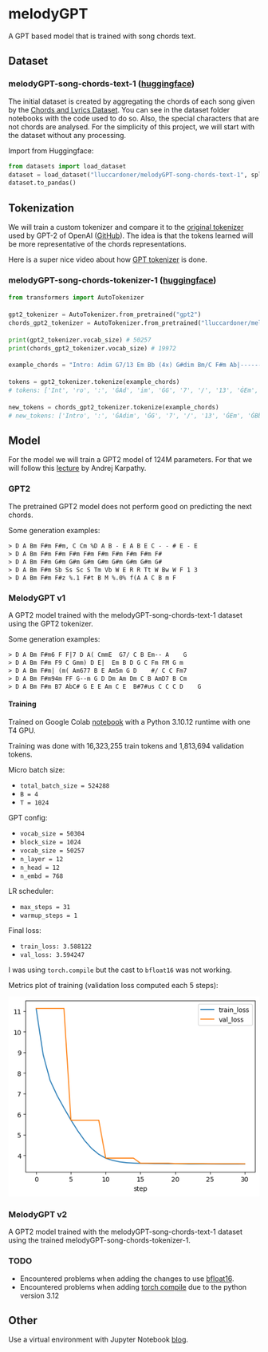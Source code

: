 # melodyGPT
A GPT based model that is trained with song chords text.

## Dataset

### melodyGPT-song-chords-text-1 ([huggingface](https://huggingface.co/datasets/lluccardoner/melodyGPT-song-chords-text-1))
The initial dataset is created by aggregating the chords of each song given by the [Chords and Lyrics Dataset](https://www.kaggle.com/datasets/eitanbentora/chords-and-lyrics-dataset). 
You can see in the dataset folder notebooks with the code used to do so.
Also, the special characters that are not chords are analysed.
For the simplicity of this project, we will start with the dataset without any processing.

Import from Huggingface:
```python
from datasets import load_dataset
dataset = load_dataset("lluccardoner/melodyGPT-song-chords-text-1", split="train")
dataset.to_pandas()
```

## Tokenization

We will train a custom tokenizer and compare it to the [original tokenizer](https://tiktokenizer.vercel.app/?model=gpt2) used by GPT-2 of OpenAI ([GitHub](https://github.com/openai/tiktoken)).
The idea is that the tokens learned will be more representative of the chords representations.

Here is a super nice video about how [GPT tokenizer](https://www.youtube.com/watch?v=zduSFxRajkE) is done.

### melodyGPT-song-chords-tokenizer-1 ([huggingface](https://huggingface.co/lluccardoner/melodyGPT-song-chords-tokenizer-1))

```python
from transformers import AutoTokenizer

gpt2_tokenizer = AutoTokenizer.from_pretrained("gpt2")
chords_gpt2_tokenizer = AutoTokenizer.from_pretrained("lluccardoner/melodyGPT-song-chords-tokenizer-1")

print(gpt2_tokenizer.vocab_size) # 50257
print(chords_gpt2_tokenizer.vocab_size) # 19972 

example_chords = "Intro: Adim G7/13 Em Bb (4x) G#dim Bm/C F#m Ab|---------------------------------| (Bridge) C G Em7 Asus4"

tokens = gpt2_tokenizer.tokenize(example_chords)
# tokens: ['Int', 'ro', ':', 'ĠAd', 'im', 'ĠG', '7', '/', '13', 'ĠEm', 'ĠB', 'b', 'Ġ(', '4', 'x', ')', 'ĠG', '#', 'dim', 'ĠB', 'm', '/', 'C', 'ĠF', '#', 'm', 'ĠAb', '|', '--------------------------------', '-|', 'Ġ(', 'Bridge', ')', 'ĠC', 'ĠG', 'ĠEm', '7', 'ĠAsus', '4']

new_tokens = chords_gpt2_tokenizer.tokenize(example_chords)
# new_tokens: ['Intro', ':', 'ĠAdim', 'ĠG', '7', '/', '13', 'ĠEm', 'ĠBb', 'Ġ(', '4', 'x', ')', 'ĠG', '#', 'dim', 'ĠBm', '/', 'C', 'ĠF', '#', 'm', 'ĠAb', '|---------------------------------|', 'Ġ(', 'Bridge', ')', 'ĠC', 'ĠG', 'ĠEm', '7', 'ĠAsus', '4']
```

## Model

For the model we will train a GPT2 model of 124M parameters. 
For that we will follow this [lecture](https://www.youtube.com/watch?v=l8pRSuU81PU&list=LL&index=1&t=15s) by Andrej Karpathy.

### GPT2

The pretrained GPT2 model does not perform good on predicting the next chords.

Some generation examples:
```text
> D A Bm F#m F#m, C Cm %D A B - E A B E C - - # E - E
> D A Bm F#m F#m F#m F#m F#m F#m F#m F#m F#
> D A Bm F#m G#m G#m G#m G#m G#m G#m G#m G#
> D A Bm F#m Sb Ss Sc S Tm Vb W E R R Tt W Bw W F 1 3
> D A Bm F#m F#z %.1 F#t B M %.0% f(A A C B m F
```

### MelodyGPT v1

A GPT2 model trained with the melodyGPT-song-chords-text-1 dataset using the GPT2 tokenizer.

Some generation examples:
```text
> D A Bm F#m6 F F|7 D A( CmmE  G7/ C B Em-- A	 G
> D A Bm F#m F9 C Gmm) D E|	 Em B D G C Fm FM G m
> D A Bm F#m| (m( Am677 B E Am5m G D	#/ C C Fm7
> D A Bm F#m94m FF G--m G D Dm Am Dm C B AmD7 B Cm
> D A Bm F#m B7 AbC# G E E Am C E  B#7#us C C C D	 G
```

#### Training

Trained on Google Colab [notebook](https://colab.research.google.com/drive/16R157wRI70YnJOGBOzRmr9VL3V7CYYPR?usp=sharing) 
with a Python 3.10.12 runtime with one T4 GPU.

Training was done with 16,323,255 train tokens and 1,813,694 validation tokens.

Micro batch size:
* `total_batch_size = 524288`
* `B = 4`
* `T = 1024`

GPT config:
* `vocab_size = 50304`
* `block_size = 1024`
* `vocab_size = 50257`
* `n_layer = 12`
* `n_head = 12`
* `n_embd = 768`

LR scheduler:
* `max_steps = 31`
* `warmup_steps = 1`

Final loss:
* `train_loss: 3.588122`
* `val_loss: 3.594247`

I was using `torch.compile` but the cast to `bfloat16` was not working.

Metrics plot of training (validation loss computed each 5 steps):

![metrics_plot_melodyGPT_v1.png](assets%2Fmetrics_plot_melodyGPT_v1.png)

### MelodyGPT v2

A GPT2 model trained with the melodyGPT-song-chords-text-1 dataset using the trained melodyGPT-song-chords-tokenizer-1.

### TODO

* Encountered problems when adding the changes to use [bfloat16](https://github.com/karpathy/build-nanogpt/commit/177e4cd5b4cc05df4bb637ed1a9e55911d6f1e2c).
* Encountered problems when adding [torch compile](https://github.com/karpathy/build-nanogpt/commit/fb8bd6efd1bd7c4c894c9256f3bf41420efd1cb2) due to the python version 3.12

## Other

Use a virtual environment with Jupyter Notebook [blog](https://janakiev.com/blog/jupyter-virtual-envs/).